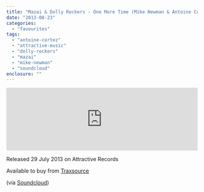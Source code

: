 ```yaml
---
title: "Mazai & Dolly Rockers - One More Time (Mike Newman & Antoine Cortez remix)"
date: "2013-08-23"
categories: 
  - "favourites"
tags: 
  - "antoine-cortez"
  - "attractive-music"
  - "dolly-rockers"
  - "mazai"
  - "mike-newman"
  - "soundcloud"
enclosure: ""
---
```


<iframe src="https://w.soundcloud.com/player/?url=http%3A%2F%2Fapi.soundcloud.com%2Ftracks%2F103445143&amp;show_artwork=true" height="166" width="100%" frameborder="no" scrolling="no"></iframe>

Released 29 July 2013 on Attractive Records

Available to buy from [Traxsource](https://www.traxsource.com/title/232563/one-more-time-mike-newman-and-antoine-cortez-remix)

(via [Soundcloud](https://soundcloud.com/mikenewman-antoinecortez/mazai-dolly-rockers-one-more))
